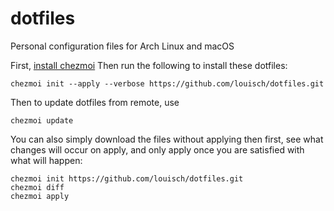 # dotfiles

Personal configuration files for Arch Linux and macOS

First, [install chezmoi](https://github.com/twpayne/chezmoi/blob/master/docs/INSTALL.md)
Then run the following to install these dotfiles:
```
chezmoi init --apply --verbose https://github.com/louisch/dotfiles.git
```

Then to update dotfiles from remote, use
```
chezmoi update
```

You can also simply download the files without applying then first,
see what changes will occur on apply, and only apply once you are
satisfied with what will happen:
```
chezmoi init https://github.com/louisch/dotfiles.git
chezmoi diff
chezmoi apply
```
